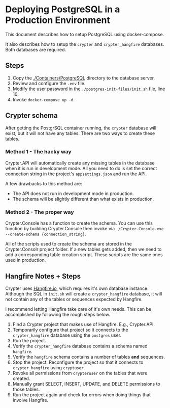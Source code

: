 # Deploying PostgreSQL in a Production Environment

This document describes how to setup PostgreSQL using docker-compose.

It also describes how to setup the `crypter` and `crypter_hangfire` databases.
Both databases are required.

## Steps

1. Copy the [./Containers/PostgreSQL](../../../Containers/PostgreSQL) directory to the database server.
2. Review and configure the `.env` file.
3. Modify the user password in the `./postgres-init-files/init.sh` file, line 10.
4. Invoke `docker-compose up -d`.

## Crypter schema

After getting the PostgrSQL container running, the `crypter` database will exist, but it will not have any tables.
There are two ways to create these tables.

### Method 1 - The hacky way

Crypter.API will automatically create any missing tables in the database when it is run in development mode.
All you need to do is set the correct connection string in the project's `appsettings.json` and run the API.

A few drawbacks to this method are:
* The API does not run in development mode in production.
* The schema will be slightly different than what exists in production.

### Method 2 - The proper way

Crypter.Console has a function to create the schema.
You can use this function by building Crypter.Console then invoke via `./Crypter.Console.exe --create-schema {connection_string}`.

All of the scripts used to create the schema are stored in the Crypter.Consolr project folder.
If a new tables gets added, then we need to add a corresponding table creation script.
These scripts are the same ones used in production.

## Hangfire Notes + Steps

Crypter uses [Hangfire.io](https://www.hangfire.io/), which requires it's own database instance.
Although the SQL in `init.sh` will create a `crypter_hangfire` database, it will not contain any of the tables or sequences expected by Hangfire.

I recommend letting Hangfire take care of it's own needs.
This can be accomplished by following the rough steps below.

1. Find a Crypter project that makes use of Hangfire. E.g., Crypter.API.
2. Temporarily configure that project so it connects to the `crypter_hangfire` database using the `postgres` user.
3. Run the project.
4. Verify the `crypter_hangfire` database contains a schema named `hangfire`.
5. Verify the `hangfire` schema contains a number of tables **and** sequences.
6. Stop the project. Reconfigure the project so that it connects to `crypter_hangfire` using `cryptuser`.
7. Revoke all permissions from `crypteruser` on the tables that were created.
8. Manually grant SELECT, INSERT, UPDATE, and DELETE permissions  to those tables.
9. Run the project again and check for errors when doing things that involve Hangfire.
